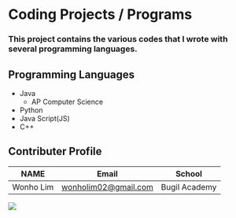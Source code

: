 # Coding **Projects / Programs**

### This project contains the various codes that I wrote with several programming languages. 

## Programming Languages
* Java
  * AP Computer Science
* Python 
* Java Script(JS)
* C++

## Contributer Profile
<!-- Tables -->
| NAME      | Email                |School          |
| --------- | -------------------- |----------------|
| Wonho Lim | wonholim02@gmail.com |Bugil Academy   |

![](https://cdn.pixabay.com/photo/2018/05/08/08/44/artificial-intelligence-3382507__340.jpg)
